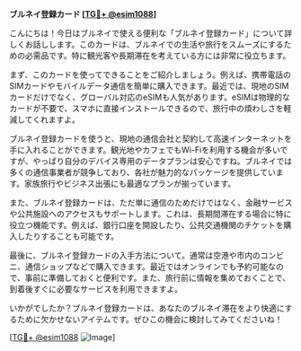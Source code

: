 **ブルネイ登録カード [[TG💪+ @esim1088](https://t.me/s/esim1088)]**

こんにちは！今日はブルネイで使える便利な「ブルネイ登録カード」について詳しくお話しします。このカードは、ブルネイでの生活や旅行をスムーズにするための必需品です。特に観光客や長期滞在を考えている方には非常に役立ちます。

まず、このカードを使ってできることをご紹介しましょう。例えば、携帯電話のSIMカードやモバイルデータ通信を簡単に購入できます。最近では、現地のSIMカードだけでなく、グローバル対応のeSIMも人気があります。eSIMは物理的なカードが不要で、スマホに直接インストールできるので、旅行中の煩わしさを軽減してくれますよ。

ブルネイ登録カードを使うと、現地の通信会社と契約して高速インターネットを手に入れることができます。観光地やカフェでもWi-Fiを利用する機会が多いですが、やっぱり自分のデバイス専用のデータプランは安心ですね。ブルネイでは多くの通信事業者が競争しており、各社が魅力的なパッケージを提供しています。家族旅行やビジネス出張にも最適なプランが揃っています。

また、ブルネイ登録カードは、ただ単に通信のためだけではなく、金融サービスや公共施設へのアクセスもサポートします。これは、長期間滞在する場合に特に役立つ機能です。例えば、銀行口座を開設したり、公共交通機関のチケットを購入したりすることも可能です。

最後に、ブルネイ登録カードの入手方法について。通常は空港や市内のコンビニ、通信ショップなどで購入できます。最近ではオンラインでも予約可能なので、事前に準備しておくと便利です。また、旅行前に情報を集めておくことで、到着後すぐに必要なサービスを利用できますよ。

いかがでしたか？ブルネイ登録カードは、あなたのブルネイ滞在をより快適にするために欠かせないアイテムです。ぜひこの機会に検討してみてくださいね！

[[TG💪+ @esim1088](https://t.me/s/esim1088) ![Image](https://i.postimg.cc/Y0z9fWf4/image.png)]